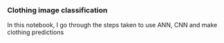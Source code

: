 ### Clothing image classification  
In this notebook, I go through the steps taken to use ANN, CNN and make clothing predictions
